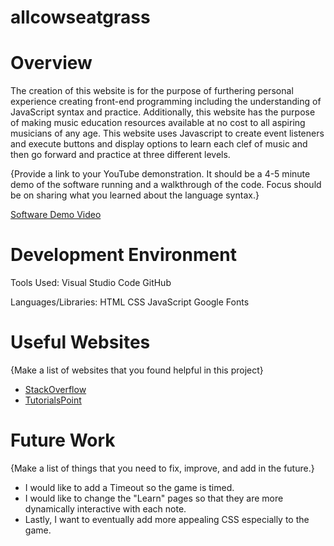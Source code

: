# allcowseatgrass
# Overview

The creation of this website is for the purpose of furthering personal experience creating front-end programming including the understanding of JavaScript syntax and practice. Additionally, this website has the purpose of making music education resources available at no cost to all aspiring musicians of any age. This website uses Javascript to create event listeners and execute buttons and display options to learn each clef of music and then go forward and practice at three different levels.

{Provide a link to your YouTube demonstration. It should be a 4-5 minute demo of the software running and a walkthrough of the code. Focus should be on sharing what you learned about the language syntax.}

[Software Demo Video](http://youtube.link.goes.here)

# Development Environment

Tools Used: 
Visual Studio Code
GitHub

Languages/Libraries: 
HTML
CSS
JavaScript
Google Fonts


# Useful Websites

{Make a list of websites that you found helpful in this project}

- [StackOverflow](https://stackoverflow.com/questions/78876691/syntaxerror-unexpected-identifier-assert-on-json-import-in-node-v22)
- [TutorialsPoint](https://www.tutorialspoint.com/best-way-to-find-length-of-json-object-in-javascript)

# Future Work

{Make a list of things that you need to fix, improve, and add in the future.}

- I would like to add a Timeout so the game is timed.
- I would like to change the "Learn" pages so that they are more dynamically interactive with each note. 
- Lastly, I want to eventually add more appealing CSS especially to the game. 